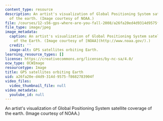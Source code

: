```yaml
---
content_type: resource
description: An artist's visualization of Global Positioning System satellite coverage
  of the earth. (Image courtesy of NOAA.)
file: /courses/12-s56-gps-where-are-you-fall-2008/a26fa20ed4d9314d9575f8682783904f_12-s56f08.jpg
file_type: image/jpeg
image_metadata:
  caption: An artist's visualization of Global Positioning System satellite coverage
    of the Earth. (Image courtesy of [NOAA](http://www.noaa.gov/).)
  credit: ''
  image-alt: GPS satellites orbiting Earth.
learning_resource_types: []
license: https://creativecommons.org/licenses/by-nc-sa/4.0/
ocw_type: OCWImage
resourcetype: Image
title: GPS satellites orbiting Earth
uid: a26fa20e-d4d9-314d-9575-f8682783904f
video_files:
  video_thumbnail_file: null
video_metadata:
  youtube_id: null
---
```

An artist's visualization of Global Positioning System satellite coverage of the earth. (Image courtesy of NOAA.)